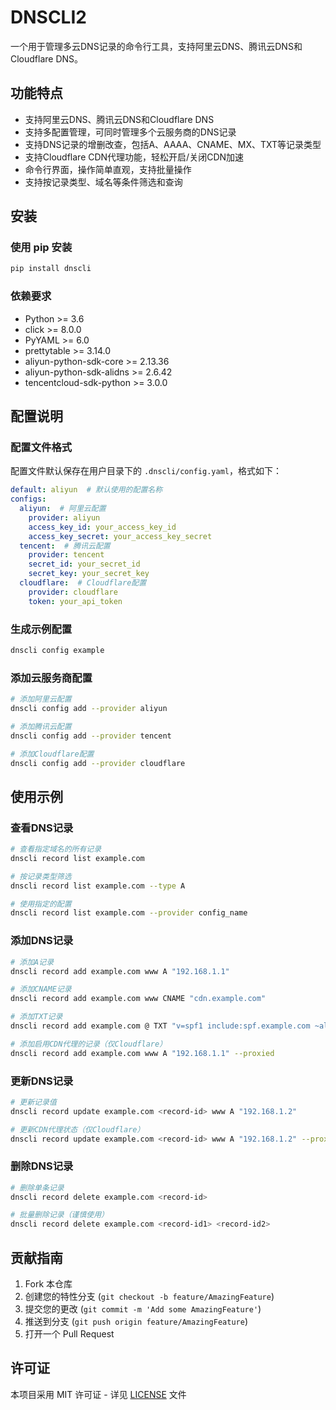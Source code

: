 # DNSCLI2

一个用于管理多云DNS记录的命令行工具，支持阿里云DNS、腾讯云DNS和Cloudflare DNS。

## 功能特点

- 支持阿里云DNS、腾讯云DNS和Cloudflare DNS
- 支持多配置管理，可同时管理多个云服务商的DNS记录
- 支持DNS记录的增删改查，包括A、AAAA、CNAME、MX、TXT等记录类型
- 支持Cloudflare CDN代理功能，轻松开启/关闭CDN加速
- 命令行界面，操作简单直观，支持批量操作
- 支持按记录类型、域名等条件筛选和查询

## 安装

### 使用 pip 安装

```bash
pip install dnscli
```

### 依赖要求

- Python >= 3.6
- click >= 8.0.0
- PyYAML >= 6.0
- prettytable >= 3.14.0
- aliyun-python-sdk-core >= 2.13.36
- aliyun-python-sdk-alidns >= 2.6.42
- tencentcloud-sdk-python >= 3.0.0

## 配置说明

### 配置文件格式

配置文件默认保存在用户目录下的 `.dnscli/config.yaml`，格式如下：

```yaml
default: aliyun  # 默认使用的配置名称
configs:
  aliyun:  # 阿里云配置
    provider: aliyun
    access_key_id: your_access_key_id
    access_key_secret: your_access_key_secret
  tencent:  # 腾讯云配置
    provider: tencent
    secret_id: your_secret_id
    secret_key: your_secret_key
  cloudflare:  # Cloudflare配置
    provider: cloudflare
    token: your_api_token
```

### 生成示例配置

```bash
dnscli config example
```

### 添加云服务商配置

```bash
# 添加阿里云配置
dnscli config add --provider aliyun

# 添加腾讯云配置
dnscli config add --provider tencent

# 添加Cloudflare配置
dnscli config add --provider cloudflare
```

## 使用示例

### 查看DNS记录

```bash
# 查看指定域名的所有记录
dnscli record list example.com

# 按记录类型筛选
dnscli record list example.com --type A

# 使用指定的配置
dnscli record list example.com --provider config_name
```

### 添加DNS记录

```bash
# 添加A记录
dnscli record add example.com www A "192.168.1.1"

# 添加CNAME记录
dnscli record add example.com www CNAME "cdn.example.com"

# 添加TXT记录
dnscli record add example.com @ TXT "v=spf1 include:spf.example.com ~all"

# 添加启用CDN代理的记录（仅Cloudflare）
dnscli record add example.com www A "192.168.1.1" --proxied
```

### 更新DNS记录

```bash
# 更新记录值
dnscli record update example.com <record-id> www A "192.168.1.2"

# 更新CDN代理状态（仅Cloudflare）
dnscli record update example.com <record-id> www A "192.168.1.2" --proxy
```

### 删除DNS记录

```bash
# 删除单条记录
dnscli record delete example.com <record-id>

# 批量删除记录（谨慎使用）
dnscli record delete example.com <record-id1> <record-id2>
```

## 贡献指南

1. Fork 本仓库
2. 创建您的特性分支 (`git checkout -b feature/AmazingFeature`)
3. 提交您的更改 (`git commit -m 'Add some AmazingFeature'`)
4. 推送到分支 (`git push origin feature/AmazingFeature`)
5. 打开一个 Pull Request

## 许可证

本项目采用 MIT 许可证 - 详见 [LICENSE](LICENSE) 文件